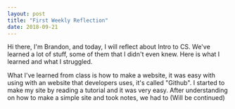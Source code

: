 ```yaml
---
layout: post
title: "First Weekly Reflection"
date: 2018-09-21
---
```


Hi there, I'm Brandon, and today, I will reflect about Intro to CS. We've learned a lot of stuff, some of them that I didn't even knew.
Here is what I learned and what I struggled.

  What I've learned from class is how to make a website, it was easy with using with an website that developers uses, it's called "Github".
  I started to make my site by reading a tutorial and it was very easy. After understanding on how to make a simple site and took notes, we had to 
  (Will be continued)
